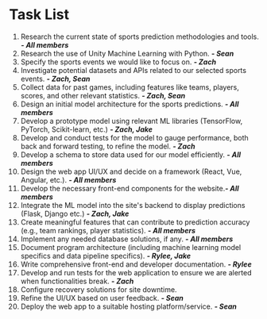 # Task List

1. Research the current state of sports prediction methodologies and tools. ***- All members***
2. Research the use of Unity Machine Learning with Python. ***- Sean***
3. Specify the sports events we would like to focus on. ***- Zach***
4. Investigate potential datasets and APIs related to our selected sports events.  ***- Zach, Sean***
5. Collect data for past games, including features like teams, players, scores, and other relevant statistics. ***- Zach, Sean***
6. Design an initial model architecture for the sports predictions. ***- All members***
7. Develop a prototype model using relevant ML libraries (TensorFlow, PyTorch, Scikit-learn, etc.) ***- Zach, Jake***
8. Develop and conduct tests for the model to gauge performance, both back and forward testing, to refine the model. ***- Zach***
9. Develop a schema to store data used for our model efficiently. ***- All members***
10. Design the web app UI/UX and decide on a framework (React, Vue, Angular, etc.). ***- All members***
12. Develop the necessary front-end components for the website.***- All members***
13. Integrate the ML model into the site's backend to display predictions (Flask, Django etc.)  ***- Zach, Jake***
14. Create meaningful features that can contribute to prediction accuracy (e.g., team rankings, player statistics). ***- All members***
15. Implement any needed database solutions, if any. ***- All members***
16. Document program architecture (including machine learning model specifics and data pipeline specifics). ***- Rylee, Jake***
17. Write comprehensive front-end and developer documentation. ***- Rylee***
18. Develop and run tests for the web application to ensure we are alerted when functionalities break. ***- Zach***
21. Configure recovery solutions for site downtime. 
22. Refine the UI/UX based on user feedback. ***- Sean***
23. Deploy the web app to a suitable hosting platform/service. ***- Sean***
